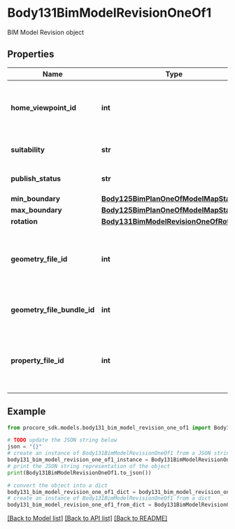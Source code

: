# Body131BimModelRevisionOneOf1

BIM Model Revision object

## Properties

Name | Type | Description | Notes
------------ | ------------- | ------------- | -------------
**home_viewpoint_id** | **int** | ID of the BimViewpoint resource to be set as home viewpoint | [optional] 
**suitability** | **str** | Suitability of published model | [optional] 
**publish_status** | **str** | Model publish status | [optional] 
**min_boundary** | [**Body125BimPlanOneOfModelMapStart**](Body125BimPlanOneOfModelMapStart.md) |  | [optional] 
**max_boundary** | [**Body125BimPlanOneOfModelMapStart**](Body125BimPlanOneOfModelMapStart.md) |  | [optional] 
**rotation** | [**Body131BimModelRevisionOneOfRotation**](Body131BimModelRevisionOneOfRotation.md) |  | [optional] 
**geometry_file_id** | **int** | ID of the Procore 3d model format file containing geometry information. | [optional] 
**geometry_file_bundle_id** | **int** | ID of the Procore BIM Geometry File Bundle. | [optional] 
**property_file_id** | **int** | ID of the Procore 3d model format file containing property data information. | [optional] 

## Example

```python
from procore_sdk.models.body131_bim_model_revision_one_of1 import Body131BimModelRevisionOneOf1

# TODO update the JSON string below
json = "{}"
# create an instance of Body131BimModelRevisionOneOf1 from a JSON string
body131_bim_model_revision_one_of1_instance = Body131BimModelRevisionOneOf1.from_json(json)
# print the JSON string representation of the object
print(Body131BimModelRevisionOneOf1.to_json())

# convert the object into a dict
body131_bim_model_revision_one_of1_dict = body131_bim_model_revision_one_of1_instance.to_dict()
# create an instance of Body131BimModelRevisionOneOf1 from a dict
body131_bim_model_revision_one_of1_from_dict = Body131BimModelRevisionOneOf1.from_dict(body131_bim_model_revision_one_of1_dict)
```
[[Back to Model list]](../README.md#documentation-for-models) [[Back to API list]](../README.md#documentation-for-api-endpoints) [[Back to README]](../README.md)


